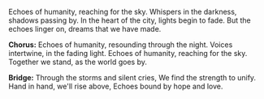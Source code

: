 Echoes of humanity, reaching for the sky.
Whispers in the darkness, shadows passing by.
In the heart of the city, lights begin to fade.
But the echoes linger on, dreams that we have made.

**Chorus:**
Echoes of humanity, resounding through the night.
Voices intertwine, in the fading light.
Echoes of humanity, reaching for the sky.
Together we stand, as the world goes by.

**Bridge:**
Through the storms and silent cries,
We find the strength to unify.
Hand in hand, we'll rise above,
Echoes bound by hope and love.